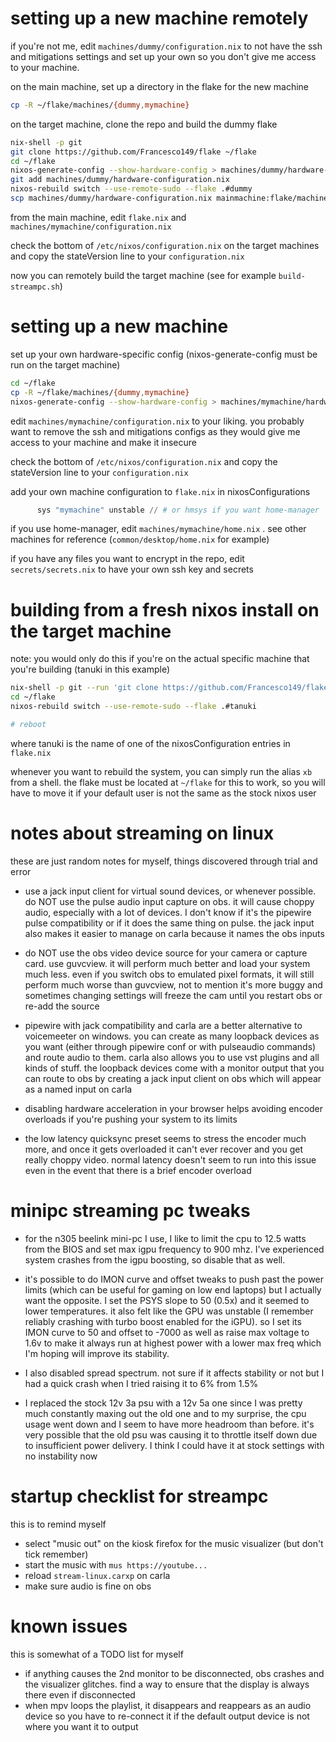 # setting up a new machine remotely
if you're not me, edit `machines/dummy/configuration.nix` to not have the ssh and mitigations
settings and set up your own so you don't give me access to your machine.

on the main machine, set up a directory in the flake for the new machine

```sh
cp -R ~/flake/machines/{dummy,mymachine}
```

on the target machine, clone the repo and build the dummy flake

```sh
nix-shell -p git
git clone https://github.com/Francesco149/flake ~/flake
cd ~/flake
nixos-generate-config --show-hardware-config > machines/dummy/hardware-configuration.nix
git add machines/dummy/hardware-configuration.nix
nixos-rebuild switch --use-remote-sudo --flake .#dummy
scp machines/dummy/hardware-configuration.nix mainmachine:flake/machines/mymachine/
```

from the main machine, edit `flake.nix` and `machines/mymachine/configuration.nix`

check the bottom of `/etc/nixos/configuration.nix` on the target machines and copy the stateVersion
line to your `configuration.nix`

now you can remotely build the target machine (see for example `build-streampc.sh`)

# setting up a new machine
set up your own hardware-specific config (nixos-generate-config must be run on the target machine)

```sh
cd ~/flake
cp -R ~/flake/machines/{dummy,mymachine}
nixos-generate-config --show-hardware-config > machines/mymachine/hardware-configuration.nix
```

edit `machines/mymachine/configuration.nix` to your liking. you probably want to remove the
ssh and mitigations configs as they would give me access to your machine and make it insecure

check the bottom of `/etc/nixos/configuration.nix` and copy the stateVersion line to your
`configuration.nix`

add your own machine configuration to `flake.nix` in nixosConfigurations

```nix
      sys "mymachine" unstable // # or hmsys if you want home-manager
```

if you use home-manager, edit `machines/mymachine/home.nix` . see other machines
for reference (`common/desktop/home.nix` for example)

if you have any files you want to encrypt in the repo, edit `secrets/secrets.nix` to have your own
ssh key and secrets

# building from a fresh nixos install on the target machine
note: you would only do this if you're on the actual specific machine that you're building
(tanuki in this example)

```sh
nix-shell -p git --run 'git clone https://github.com/Francesco149/flake ~/flake'
cd ~/flake
nixos-rebuild switch --use-remote-sudo --flake .#tanuki

# reboot
```

where tanuki is the name of one of the nixosConfiguration entries in `flake.nix`

whenever you want to rebuild the system, you can simply run the alias `xb` from a shell. the flake must be
located at `~/flake` for this to work, so you will have to move it if your default user is not the same as
the stock nixos user

# notes about streaming on linux
these are just random notes for myself, things discovered through trial and error

* use a jack input client for virtual sound devices, or whenever possible. do NOT use the pulse
  audio input capture on obs. it will cause choppy audio, especially with a lot of devices.
  I don't know if it's the pipewire pulse compatibility or if it does the same thing on pulse.
  the jack input also makes it easier to manage on carla because it names the obs inputs

* do NOT use the obs video device source for your camera or capture card. use guvcview. it will
  perform much better and load your system much less. even if you switch obs to emulated pixel
  formats, it will still perform much worse than guvcview, not to mention it's more buggy and
  sometimes changing settings will freeze the cam until you restart obs or re-add the source

* pipewire with jack compatibility and carla are a better alternative to voicemeeter on windows.
  you can create as many loopback devices as you want (either through pipewire conf or with
  pulseaudio commands) and route audio to them. carla also allows you to use vst plugins and
  all kinds of stuff. the loopback devices come with a monitor output that you can route to obs
  by creating a jack input client on obs which will appear as a named input on carla

* disabling hardware acceleration in your browser helps avoiding encoder overloads if you're
  pushing your system to its limits

* the low latency quicksync preset seems to stress the encoder much more, and once it gets
  overloaded it can't ever recover and you get really choppy video. normal latency doesn't seem
  to run into this issue even in the event that there is a brief encoder overload

# minipc streaming pc tweaks
* for the n305 beelink mini-pc I use, I like to limit the cpu to 12.5 watts from the BIOS and set
  max igpu frequency to 900 mhz. I've experienced system crashes from the igpu boosting, so
  disable that as well.

* it's possible to do IMON curve and offset tweaks to push past the power limits (which can be
  useful for gaming on low end laptops) but I actually want the opposite.
  I set the PSYS slope to 50 (0.5x) and it seemed to lower temperatures. it also felt like the
  GPU was unstable (I remember reliably crashing with turbo boost enabled for the iGPU). so I
  set its IMON curve to 50 and offset to -7000 as well as raise max voltage to 1.6v to make it
  always run at highest power with a lower max freq which I'm hoping will improve its stability.

* I also disabled spread spectrum. not sure if it affects stability or not but I had a quick
  crash when I tried raising it to 6% from 1.5%

* I replaced the stock 12v 3a psu with a 12v 5a one since I was pretty much constantly maxing
  out the old one and to my surprise, the cpu usage went down and I seem to have more headroom
  than before. it's very possible that the old psu was causing it to throttle itself down due
  to insufficient power delivery. I think I could have it at stock settings with no instability now

# startup checklist for streampc
this is to remind myself

* select "music out" on the kiosk firefox for the music visualizer (but don't tick remember)
* start the music with `mus https://youtube...`
* reload `stream-linux.carxp` on carla
* make sure audio is fine on obs

# known issues

this is somewhat of a TODO list for myself

* if anything causes the 2nd monitor to be disconnected, obs crashes and the visualizer glitches.
  find a way to ensure that the display is always there even if disconnected
* when mpv loops the playlist, it disappears and reappears as an audio device so you have to
  re-connect it if the default output device is not where you want it to output
